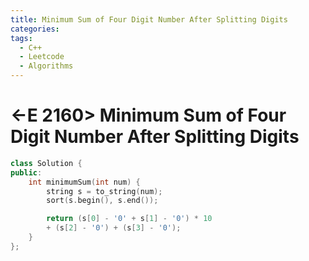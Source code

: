 ```yaml
---
title: Minimum Sum of Four Digit Number After Splitting Digits
categories:
tags:
  - C++
  - Leetcode
  - Algorithms
---
```


# <-E 2160> Minimum Sum of Four Digit Number After Splitting Digits

```c++
class Solution {
public:
    int minimumSum(int num) {
        string s = to_string(num);
        sort(s.begin(), s.end());

        return (s[0] - '0' + s[1] - '0') * 10
        + (s[2] - '0') + (s[3] - '0');
    }
};
```
